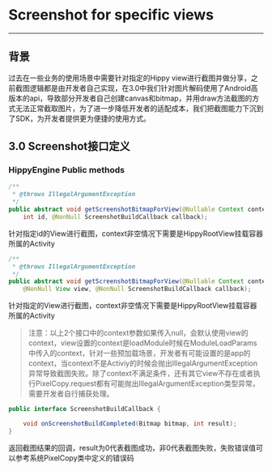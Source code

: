 # Screenshot for specific views

---

## 背景

过去在一些业务的使用场景中需要针对指定的Hippy view进行截图并做分享，之前截图逻辑都是由开发者自己实现，在3.0中我们针对图片解码使用了Android高版本的api，导致部分开发者自己创建canvas和bitmap，并用draw方法截图的方式无法正常截取图片，为了进一步降低开发者的适配成本，我们把截图能力下沉到了SDK，为开发者提供更为便捷的使用方式。

## 3.0 Screenshot接口定义

### HippyEngine Public methods

```java
/**
 * @throws IllegalArgumentException
 */
public abstract void getScreenshotBitmapForView(@Nullable Context context,
    int id, @NonNull ScreenshotBuildCallback callback);
```

   针对指定id的View进行截图，context非空情况下需要是HippyRootView挂载容器所属的Activity

```java
/**
 * @throws IllegalArgumentException
 */
public abstract void getScreenshotBitmapForView(@Nullable Context context,
    @NonNull View view, @NonNull ScreenshotBuildCallback callback);
```

   针对指定的View进行截图，context非空情况下需要是HippyRootView挂载容器所属的Activity

   > 注意：以上2个接口中的context参数如果传入null，会默认使用view的context，view设置的context是loadModule时候在ModuleLoadParams中传入的context，针对一些预加载场景，开发者有可能设置的是app的context，当context不是Activiy的时候会抛出IllegalArgumentException异常导致截图失败。除了context不满足条件，还有其它view不存在或者执行PixelCopy.request都有可能抛出IllegalArgumentException类型异常，需要开发者自行捕获处理。

```java
public interface ScreenshotBuildCallback {

    void onScreenshotBuildCompleted(Bitmap bitmap, int result);
}
```

   返回截图结果的回调，result为0代表截图成功，非0代表截图失败，失败错误值可以参考系统PixelCopy类中定义的错误码
